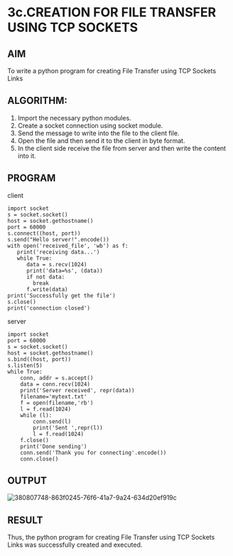# 3c.CREATION FOR FILE TRANSFER USING TCP SOCKETS
## AIM
To write a python program for creating File Transfer using TCP Sockets Links
## ALGORITHM:
1. Import the necessary python modules.
2. Create a socket connection using socket module.
3. Send the message to write into the file to the client file.
4. Open the file and then send it to the client in byte format.
5. In the client side receive the file from server and then write the content into it.
## PROGRAM
client 
```
import socket
s = socket.socket()
host = socket.gethostname()
port = 60000
s.connect((host, port))
s.send("Hello server!".encode())
with open('received_file', 'wb') as f:
   print('receiving data...')
   while True:
      data = s.recv(1024)
      print('data=%s', (data))
      if not data:
        break
      f.write(data)
print('Successfully get the file')
s.close()
print('connection closed')  
```
server
```
import socket 
port = 60000 
s = socket.socket() 
host = socket.gethostname() 
s.bind((host, port)) 
s.listen(5) 
while True:
    conn, addr = s.accept() 
    data = conn.recv(1024)
    print('Server received', repr(data))
    filename='mytext.txt'
    f = open(filename,'rb')
    l = f.read(1024)
    while (l):
        conn.send(l)
        print('Sent ',repr(l))
        l = f.read(1024)
    f.close()
    print('Done sending')
    conn.send('Thank you for connecting'.encode())
    conn.close()
```
## OUTPUT
![380807748-863f0245-76f6-41a7-9a24-634d20ef919c](https://github.com/user-attachments/assets/03b39458-2a3f-4a9a-a992-9f38c047cb98)


## RESULT
Thus, the python program for creating File Transfer using TCP Sockets Links was 
successfully created and executed.
